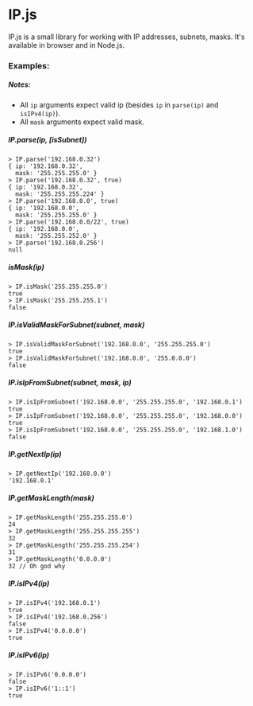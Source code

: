 # IP.js 

IP.js is a small library for working with IP addresses, subnets, masks. It's available in browser and in Node.js.

### Examples:
##### Notes:
* All `ip` arguments expect valid ip (besides `ip` in `parse(ip)` and `isIPv4(ip)`).
* All `mask` arguments expect valid mask. 

##### IP.parse(ip, [isSubnet])
```
> IP.parse('192.168.0.32')
{ ip: '192.168.0.32',
  mask: '255.255.255.0' }
> IP.parse('192.168.0.32', true)
{ ip: '192.168.0.32',
  mask: '255.255.255.224' }
> IP.parse('192.168.0.0', true)
{ ip: '192.168.0.0',
  mask: '255.255.255.0' }
> IP.parse('192.168.0.0/22', true)
{ ip: '192.168.0.0',
  mask: '255.255.252.0' }
> IP.parse('192.168.0.256')
null
```
##### isMask(ip)
```
> IP.isMask('255.255.255.0')
true
> IP.isMask('255.255.255.1')
false
```
##### IP.isValidMaskForSubnet(subnet, mask)
```
> IP.isValidMaskForSubnet('192.168.0.0', '255.255.255.0')
true
> IP.isValidMaskForSubnet('192.168.0.0', '255.0.0.0')
false
```
##### IP.isIpFromSubnet(subnet, mask, ip)
```
> IP.isIpFromSubnet('192.168.0.0', '255.255.255.0', '192.168.0.1')
true
> IP.isIpFromSubnet('192.168.0.0', '255.255.255.0', '192.168.0.0')
true
> IP.isIpFromSubnet('192.168.0.0', '255.255.255.0', '192.168.1.0')
false
```
##### IP.getNextIp(ip)
```
> IP.getNextIp('192.168.0.0')
'192.168.0.1'
```
##### IP.getMaskLength(mask)
```
> IP.getMaskLength('255.255.255.0')
24
> IP.getMaskLength('255.255.255.255')
32
> IP.getMaskLength('255.255.255.254')
31
> IP.getMaskLength('0.0.0.0')
32 // Oh god why
```
##### IP.isIPv4(ip)
```
> IP.isIPv4('192.168.0.1')
true
> IP.isIPv4('192.168.0.256')
false
> IP.isIPv4('0.0.0.0')
true
```
##### IP.isIPv6(ip)
```
> IP.isIPv6('0.0.0.0')
false
> IP.isIPv6('1::1')
true
```
